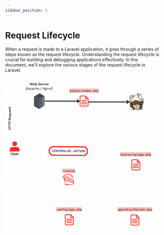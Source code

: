 ```yaml
---
sidebar_position: 3
---
```


# Request Lifecycle
    
When a request is made to a Laravel application, it goes through a series of steps known as the request lifecycle. Understanding the request lifecycle is crucial for building and debugging applications effectively. In this document, we'll explore the various stages of the request lifecycle in Laravel.

![Request Lifecycle](./img/Request-Lifecycle.gif)